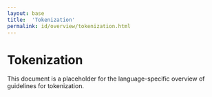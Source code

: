 ```yaml
---
layout: base
title:  'Tokenization'
permalink: id/overview/tokenization.html
---
```


# Tokenization

This document is a placeholder for the language-specific overview of
guidelines for tokenization.
